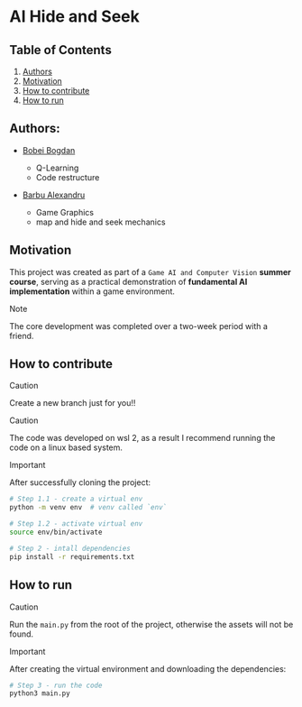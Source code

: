 # AI Hide and Seek

## Table of Contents

1. [Authors](#authors)
2. [Motivation](#motivation)
3. [How to contribute](#how-to-contribute)
4. [How to run](#how-to-run)

## Authors:

- [Bobei Bogdan](https://github.com/WolfishAtom7515)
    - Q-Learning
    - Code restructure

- [Barbu Alexandru](https://github.com/AlexandruDanielBarbu)
    - Game Graphics
    - map and hide and seek mechanics

## Motivation

This project was created as part of a `Game AI and Computer Vision` **summer course**, serving as a practical demonstration of **fundamental AI implementation** within a game environment.

> [!NOTE]
> The core development was completed over a two-week period with a friend.

## How to contribute

> [!CAUTION]
> Create a new branch just for you!!

> [!CAUTION]
> The code was developed on wsl 2, as a result I recommend running the code on a linux based system.

> [!IMPORTANT]
> After successfully cloning the project:

```bash
# Step 1.1 - create a virtual env
python -m venv env  # venv called `env`
```
```bash
# Step 1.2 - activate virtual env
source env/bin/activate
```
```bash
# Step 2 - intall dependencies
pip install -r requirements.txt
```

## How to run

> [!CAUTION]
> Run the `main.py` from the root of the project, otherwise the assets will not be found.

> [!IMPORTANT]
> After creating the virtual environment and downloading the dependencies:

```bash
# Step 3 - run the code
python3 main.py
```